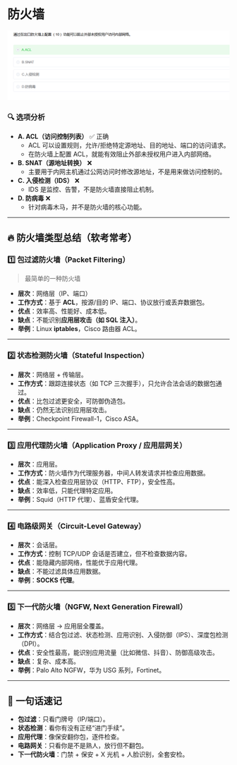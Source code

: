 # 防火墙

![image-20250904203828252](../../img/image-20250904203828252.png)

### 🔍 选项分析

- **A. ACL（访问控制列表）** ✅ 正确
  - ACL 可以设置规则，允许/拒绝特定源地址、目的地址、端口的访问请求。
  - 在防火墙上配置 ACL，就能有效阻止外部未授权用户进入内部网络。
- **B. SNAT（源地址转换）** ❌
  - 主要用于内网主机通过公网访问时修改源地址，不是用来做访问控制的。
- **C. 入侵检测（IDS）** ❌
  - IDS 是监控、告警，不是防火墙直接阻止机制。
- **D. 防病毒** ❌
  - 针对病毒木马，并不是防火墙的核心功能。

---

## 🔥 防火墙类型总结（软考常考）

### 1️⃣ 包过滤防火墙（Packet Filtering）

> 最简单的一种防火墙

- **层次**：网络层（IP、端口）
- **工作方式**：基于 **ACL**，按源/目的 IP、端口、协议放行或丢弃数据包。
- **优点**：效率高、性能好、成本低。
- **缺点**：不能识别**应用层攻击（如 SQL 注入）**。
- **举例**：Linux **iptables**，Cisco 路由器 ACL。

------

### 2️⃣ 状态检测防火墙（Stateful Inspection）

- **层次**：网络层 + 传输层。
- **工作方式**：跟踪连接状态（如 TCP 三次握手），只允许合法会话的数据包通过。
- **优点**：比包过滤更安全，可防御伪造包。
- **缺点**：仍然无法识别应用层攻击。
- **举例**：Checkpoint Firewall-1，Cisco ASA。

------

### 3️⃣ 应用代理防火墙（Application Proxy / 应用层网关）

- **层次**：应用层。
- **工作方式**：防火墙作为代理服务器，中间人转发请求并检查应用数据。
- **优点**：能深入检查应用层协议（HTTP、FTP），安全性高。
- **缺点**：效率低，只能代理特定应用。
- **举例**：Squid（HTTP 代理）、蓝盾安全代理。

------

### 4️⃣ 电路级网关（Circuit-Level Gateway）

- **层次**：会话层。
- **工作方式**：控制 TCP/UDP 会话是否建立，但不检查数据内容。
- **优点**：能隐藏内部网络，性能优于应用代理。
- **缺点**：不能过滤具体应用数据。
- **举例**：**SOCKS 代理**。

------

### 5️⃣ 下一代防火墙（NGFW, Next Generation Firewall）

- **层次**：网络层 → 应用层全覆盖。
- **工作方式**：结合包过滤、状态检测、应用识别、入侵防御（IPS）、深度包检测（DPI）。
- **优点**：安全性最高，能识别应用流量（比如微信、抖音）、防御高级攻击。
- **缺点**：复杂、成本高。
- **举例**：Palo Alto NGFW，华为 USG 系列，Fortinet。

------

## 📌 一句话速记

- **包过滤**：只看门牌号（IP/端口）。
- **状态检测**：看你有没有正经“进门手续”。
- **应用代理**：像保安翻你包，逐件检查。
- **电路网关**：只看你是不是熟人，放行但不翻包。
- **下一代防火墙**：门禁 + 保安 + X 光机 + 人脸识别，全套安检。